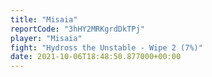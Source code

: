 ```yaml
---
title: "Misaia"
reportCode: "3hHY2MRKgrdDkTPj"
player: "Misaia"
fight: "Hydross the Unstable - Wipe 2 (7%)"
date: 2021-10-06T18:48:50.877000+00:00
---
```

